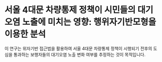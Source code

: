# 서울 4대문 차량통제 정책이 시민들의 대기오염 노출에 미치는 영향: 행위자기반모형을 이용한 분석
이 연구는 위자기반 접근법을 활용하여 서울 4대문 차량통제 정책이 시행되기 전후의 도심을 통과하는 보행자들의 대기오염 노출 변화 여부를 추정하는 것이 목적입니다.
